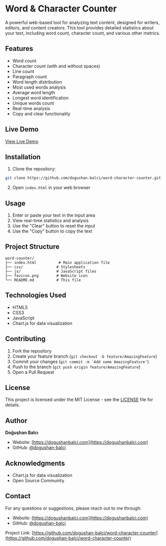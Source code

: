 # Word & Character Counter

A powerful web-based tool for analyzing text content, designed for writers, editors, and content creators. This tool provides detailed statistics about your text, including word count, character count, and various other metrics.

## Features

- Word count
- Character count (with and without spaces)
- Line count
- Paragraph count
- Word length distribution
- Most used words analysis
- Average word length
- Longest word identification
- Unique words count
- Real-time analysis
- Copy and clear functionality

## Live Demo

[View Live Demo](https://dogushanbalci.com/tools/word-counter/)

## Installation

1. Clone the repository:
```bash
git clone https://github.com/dogushan-balci/word-character-counter.git
```

2. Open `index.html` in your web browser

## Usage

1. Enter or paste your text in the input area
2. View real-time statistics and analysis
3. Use the "Clear" button to reset the input
4. Use the "Copy" button to copy the text

## Project Structure

```
word-counter/
├── index.html          # Main application file
├── css/               # Stylesheets
├── js/                # JavaScript files
├── favicon.png        # Website icon
└── README.md          # This file
```

## Technologies Used

- HTML5
- CSS3
- JavaScript
- Chart.js for data visualization

## Contributing

1. Fork the repository
2. Create your feature branch (`git checkout -b feature/AmazingFeature`)
3. Commit your changes (`git commit -m 'Add some AmazingFeature'`)
4. Push to the branch (`git push origin feature/AmazingFeature`)
5. Open a Pull Request

## License

This project is licensed under the MIT License - see the [LICENSE](LICENSE) file for details.

## Author

**Doğuşhan Balcı**
- Website: [https://dogushanbalci.com](https://dogushanbalci.com)
- GitHub: [@dogushan-balci](https://github.com/dogushan-balci)

## Acknowledgments

- Chart.js for data visualization
- Open Source Community

## Contact

For any questions or suggestions, please reach out to me through:
- Website: [https://dogushanbalci.com](https://dogushanbalci.com)
- GitHub: [@dogushan-balci](https://github.com/dogushan-balci)

Project Link: [https://github.com/dogushan-balci/word-character-counter](https://github.com/dogushan-balci/word-character-counter) 
